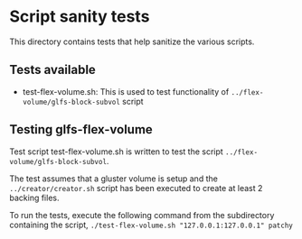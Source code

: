 # Script sanity tests

This directory contains tests that help sanitize the various scripts.

## Tests available

- test-flex-volume.sh: This is used to test functionality of
`../flex-volume/glfs-block-subvol` script

## Testing glfs-flex-volume

Test script test-flex-volume.sh is written to test the script
`../flex-volume/glfs-block-subvol`.

The test assumes that a gluster volume is setup and the `../creator/creator.sh`
script has been executed to create at least 2 backing files.

To run the tests, execute the following command from the subdirectory containing
the script, `./test-flex-volume.sh "127.0.0.1:127.0.0.1" patchy`
